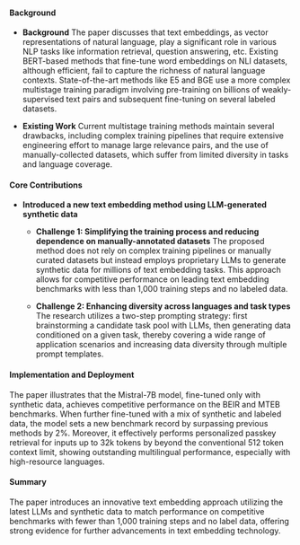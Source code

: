 #### Background
- **Background**
The paper discusses that text embeddings, as vector representations of natural language, play a significant role in various NLP tasks like information retrieval, question answering, etc. Existing BERT-based methods that fine-tune word embeddings on NLI datasets, although efficient, fail to capture the richness of natural language contexts. State-of-the-art methods like E5 and BGE use a more complex multistage training paradigm involving pre-training on billions of weakly-supervised text pairs and subsequent fine-tuning on several labeled datasets.

- **Existing Work**
Current multistage training methods maintain several drawbacks, including complex training pipelines that require extensive engineering effort to manage large relevance pairs, and the use of manually-collected datasets, which suffer from limited diversity in tasks and language coverage.

#### Core Contributions
  - **Introduced a new text embedding method using LLM-generated synthetic data**
      - **Challenge 1: Simplifying the training process and reducing dependence on manually-annotated datasets**
        The proposed method does not rely on complex training pipelines or manually curated datasets but instead employs proprietary LLMs to generate synthetic data for millions of text embedding tasks. This approach allows for competitive performance on leading text embedding benchmarks with less than 1,000 training steps and no labeled data.
  
      - **Challenge 2: Enhancing diversity across languages and task types**
        The research utilizes a two-step prompting strategy: first brainstorming a candidate task pool with LLMs, then generating data conditioned on a given task, thereby covering a wide range of application scenarios and increasing data diversity through multiple prompt templates.

#### Implementation and Deployment
The paper illustrates that the Mistral-7B model, fine-tuned only with synthetic data, achieves competitive performance on the BEIR and MTEB benchmarks. When further fine-tuned with a mix of synthetic and labeled data, the model sets a new benchmark record by surpassing previous methods by 2%. Moreover, it effectively performs personalized passkey retrieval for inputs up to 32k tokens by beyond the conventional 512 token context limit, showing outstanding multilingual performance, especially with high-resource languages.

#### Summary
The paper introduces an innovative text embedding approach utilizing the latest LLMs and synthetic data to match performance on competitive benchmarks with fewer than 1,000 training steps and no label data, offering strong evidence for further advancements in text embedding technology.